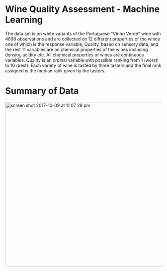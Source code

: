 # Wine Quality Assessment - Machine Learning
The data set is on white variants of the Portuguese "Vinho Verde" wine with 4898 observations and are collected 
on 12 different properties of the wines one of which is the response variable, Quality, based on sensory data, 
and the rest 11 variables are on chemical properties of the wines including density, acidity etc. All chemical 
properties of wines are continuous variables. Quality is an ordinal variable with possible ranking from 1 (worst)
to 10 (best). Each variety of wine is tasted by three tasters and the final rank assigned is the median rank given 
by the tasters.


# Summary of Data
<img width="528" alt="screen shot 2017-10-09 at 11 07 29 pm" src="https://user-images.githubusercontent.com/32658482/31367650-b87007a2-ad46-11e7-8893-1ac2e72108b1.png">
